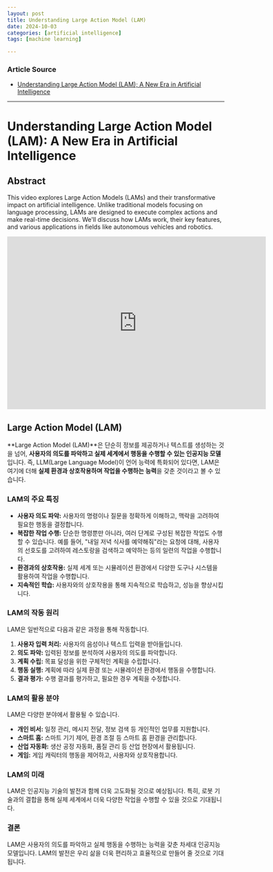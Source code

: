 ```yaml
---
layout: post
title: Understanding Large Action Model (LAM)
date: 2024-10-03
categories: [artificial intelligence]
tags: [machine learning]

---
```


### Article Source


* [Understanding Large Action Model (LAM); A New Era in Artificial Intelligence](https://www.youtube.com/watch?v=k3XmndcX8qI)

---



# Understanding Large Action Model (LAM): A New Era in Artificial Intelligence


## Abstract

This video explores Large Action Models (LAMs) and their transformative impact on artificial intelligence. Unlike traditional models focusing on language processing, LAMs are designed to execute complex actions and make real-time decisions. We'll discuss how LAMs work, their key features, and various applications in fields like autonomous vehicles and robotics. 


<iframe width="600" height="400" src="https://www.youtube.com/embed/k3XmndcX8qI?si=wEomm5v1ZaXgVv1y" title="YouTube video player" frameborder="0" allow="accelerometer; autoplay; clipboard-write; encrypted-media; gyroscope; picture-in-picture; web-share" referrerpolicy="strict-origin-when-cross-origin" allowfullscreen></iframe>


## Large Action Model (LAM) 

**Large Action Model (LAM)**은 단순히 정보를 제공하거나 텍스트를 생성하는 것을 넘어, **사용자의 의도를 파악하고 실제 세계에서 행동을 수행할 수 있는 인공지능 모델**입니다. 즉, LLM(Large Language Model)이 언어 능력에 특화되어 있다면, LAM은 여기에 더해 **실제 환경과 상호작용하며 작업을 수행하는 능력**을 갖춘 것이라고 볼 수 있습니다.

### LAM의 주요 특징

* **사용자 의도 파악:** 사용자의 명령이나 질문을 정확하게 이해하고, 맥락을 고려하여 필요한 행동을 결정합니다.
* **복잡한 작업 수행:** 단순한 명령뿐만 아니라, 여러 단계로 구성된 복잡한 작업도 수행할 수 있습니다. 예를 들어, "내일 저녁 식사를 예약해줘"라는 요청에 대해, 사용자의 선호도를 고려하여 레스토랑을 검색하고 예약하는 등의 일련의 작업을 수행합니다.
* **환경과의 상호작용:** 실제 세계 또는 시뮬레이션 환경에서 다양한 도구나 시스템을 활용하여 작업을 수행합니다.
* **지속적인 학습:** 사용자와의 상호작용을 통해 지속적으로 학습하고, 성능을 향상시킵니다.

### LAM의 작동 원리

LAM은 일반적으로 다음과 같은 과정을 통해 작동합니다.

1. **사용자 입력 처리:** 사용자의 음성이나 텍스트 입력을 받아들입니다.
2. **의도 파악:** 입력된 정보를 분석하여 사용자의 의도를 파악합니다.
3. **계획 수립:** 목표 달성을 위한 구체적인 계획을 수립합니다.
4. **행동 실행:** 계획에 따라 실제 환경 또는 시뮬레이션 환경에서 행동을 수행합니다.
5. **결과 평가:** 수행 결과를 평가하고, 필요한 경우 계획을 수정합니다.

### LAM의 활용 분야

LAM은 다양한 분야에서 활용될 수 있습니다.

* **개인 비서:** 일정 관리, 메시지 전달, 정보 검색 등 개인적인 업무를 지원합니다.
* **스마트 홈:** 스마트 기기 제어, 환경 조절 등 스마트 홈 환경을 관리합니다.
* **산업 자동화:** 생산 공정 자동화, 품질 관리 등 산업 현장에서 활용됩니다.
* **게임:** 게임 캐릭터의 행동을 제어하고, 사용자와 상호작용합니다.

### LAM의 미래

LAM은 인공지능 기술의 발전과 함께 더욱 고도화될 것으로 예상됩니다. 특히, 로봇 기술과의 결합을 통해 실제 세계에서 더욱 다양한 작업을 수행할 수 있을 것으로 기대됩니다. 

### 결론

LAM은 사용자의 의도를 파악하고 실제 행동을 수행하는 능력을 갖춘 차세대 인공지능 모델입니다. LAM의 발전은 우리 삶을 더욱 편리하고 효율적으로 만들어 줄 것으로 기대됩니다.

